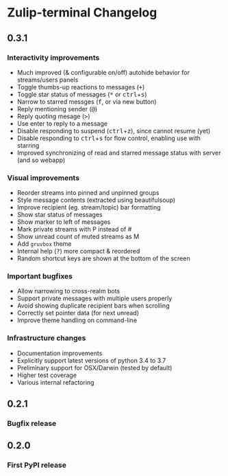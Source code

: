 # Zulip-terminal Changelog

## 0.3.1

### Interactivity improvements
- Much improved (& configurable on/off) autohide behavior for streams/users panels
- Toggle thumbs-up reactions to messages (<kbd>+</kbd>)
- Toggle star status of messages (<kbd>*</kbd> or <kbd>ctrl</kbd>+<kbd>s</kbd>)
- Narrow to starred messges (<kbd>f</kbd>, or via new button)
- Reply mentioning sender (<kbd>@</kbd>)
- Reply quoting mesage (<kbd>></kbd>)
- Use enter to reply to a message
- Disable responding to suspend (<kbd>ctrl</kbd>+<kbd>z</kbd>), since cannot resume (yet)
- Disable responding to <kbd>ctrl</kbd>+<kbd>s</kbd> for flow control, enabling use with starring
- Improved synchronizing of read and starred message status with server (and so webapp)

### Visual improvements
- Reorder streams into pinned and unpinned groups
- Style message contents (extracted using beautifulsoup)
- Improve recipient (eg. stream/topic) bar formatting
- Show star status of messages
- Show marker to left of messages
- Mark private streams with P instead of #
- Show unread count of muted streams as M
- Add `gruvbox` theme
- Internal help (<kbd>?</kbd>) more compact & reordered
- Random shortcut keys are shown at the bottom of the screen

### Important bugfixes
- Allow narrowing to cross-realm bots
- Support private messages with multiple users properly
- Avoid showing duplicate recipient bars when scrolling
- Correctly set pointer data (for next unread)
- Improve theme handling on command-line

### Infrastructure changes
- Documentation improvements
- Explicitly support latest versions of python 3.4 to 3.7
- Preliminary support for OSX/Darwin (tested by default)
- Higher test coverage
- Various internal refactoring

## 0.2.1
### Bugfix release

## 0.2.0
### First PyPI release

